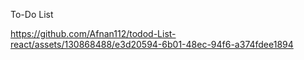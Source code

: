 To-Do List

https://github.com/Afnan112/todod-List-react/assets/130868488/e3d20594-6b01-48ec-94f6-a374fdee1894




 
